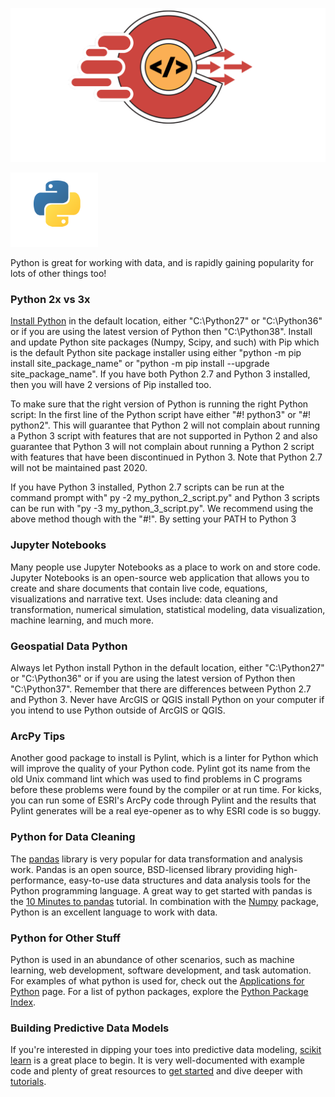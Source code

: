 ![gcc_logo_2021](../../Images/GCC_Logo_2021.png)

![python_1](./images/python_1.PNG)

Python is great for working with data, and is rapidly gaining popularity for lots of other things too!  

### Python 2x vs 3x  

[Install Python](https://www.python.org/downloads/) in the default location, either "C:\Python27" or "C:\Python36" or if you are using the latest version of Python then "C:\Python38". Install and update Python site packages (Numpy, Scipy, and such) with Pip which is the default Python site package installer using either "python -m pip install site_package_name" or "python -m pip install --upgrade site_package_name".  If you have both Python 2.7 and Python 3 installed, then you will have 2 versions of Pip installed too.

To make sure that the right version of Python is running the right Python script:  In the first line of the Python script have either "#! python3" or "#! python2".  This will guarantee that Python 2 will not complain about running a Python 3 script with features that are not supported in Python 2 and also guarantee that Python 3 will not complain about running a Python 2 script with features that have been discontinued in Python 3.  Note that Python 2.7 will not be maintained past 2020.

If you have Python 3 installed, Python 2.7 scripts can be run at the command prompt with" py -2 my_python_2_script.py" and Python 3 scripts can be run with "py -3 my_python_3_script.py".  We recommend using the above method though with the "#!".  By setting your PATH to Python 3

### Jupyter Notebooks
Many people use Jupyter Notebooks as a place to work on and store code. Jupyter Notebooks is an open-source web application that allows you to create and share documents that contain live code, equations, visualizations and narrative text. Uses include: data cleaning and transformation, numerical simulation, statistical modeling, data visualization, machine learning, and much more.

### Geospatial Data Python
Always let Python install Python in the default location, either "C:\\Python27" or "C:\\Python36" or if you are using the latest version of Python then "C:\\Python37".  Remember that there are differences between Python 2.7 and Python 3. Never have ArcGIS or QGIS install Python on your computer if you intend to use Python outside of ArcGIS or QGIS.

### ArcPy Tips
Another good package to install is Pylint, which is a linter for Python which will improve the quality of your Python code.  Pylint got its name from the old Unix command lint which was used to find problems in C programs before these problems were found by the compiler or at run time.  For kicks, you can run some of ESRI's ArcPy code through Pylint and the results that Pylint generates will be a real eye-opener as to why ESRI code is so buggy.  

### Python for Data Cleaning
The [pandas](https://pandas.pydata.org/) library is very popular for data transformation and analysis work. Pandas is an open source, BSD-licensed library providing high-performance, easy-to-use data structures and data analysis tools for the Python programming language. A great way to get started with pandas is the [10 Minutes to pandas](https://pandas.pydata.org/pandas-docs/version/0.24/getting_started/10min.html) tutorial. In combination with the [Numpy](https://numpy.org/) package, Python is an excellent language to work with data.

### Python for Other Stuff
Python is used in an abundance of other scenarios, such as machine learning, web development, software development, and task automation. For examples of what python is used for, check out the [Applications for Python](https://www.python.org/about/apps/) page. For a list of python packages, explore the [Python Package Index](https://pypi.org/).

### Building Predictive Data Models
If you're interested in dipping your toes into predictive data modeling, [scikit learn](https://scikit-learn.org/stable/) is a great place to begin. It is very well-documented with example code and plenty of great resources to [get started](https://scikit-learn.org/stable/getting_started.html) and dive deeper with [tutorials](https://scikit-learn.org/stable/tutorial/index.html).
